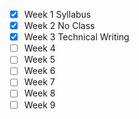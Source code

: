 - [x] Week 1 Syllabus
- [x] Week 2 No Class
- [x] Week 3 Technical Writing
- [ ] Week 4
- [ ] Week 5
- [ ] Week 6
- [ ] Week 7
- [ ] Week 8 
- [ ] Week 9
